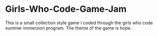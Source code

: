# Girls-Who-Code-Game-Jam
This is a small collection style game I coded through the girls who code summer immersion program. The theme of the game is hope.
